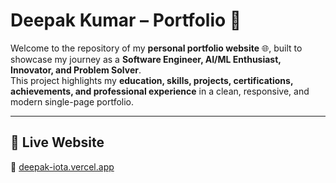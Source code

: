 # Deepak Kumar – Portfolio 🚀

Welcome to the repository of my **personal portfolio website** 🌐, built to showcase my journey as a **Software Engineer, AI/ML Enthusiast, Innovator, and Problem Solver**.  
This project highlights my **education, skills, projects, certifications, achievements, and professional experience** in a clean, responsive, and modern single-page portfolio.

---

## 📌 Live Website
🔗 [deepak-iota.vercel.app](https://deepak-fawn.vercel.app/)




